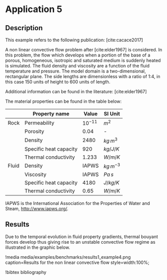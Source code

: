 # Application 5

## Description

This example refers to the following publication: [cite:cacace2017]

A non linear convective flow problem after [cite:elder1967] is considered. In this problem, the flow which develops when a portion of the base of a porous, homogeneous, isotropic and saturated medium is suddenly heated is simulated. The fluid density and viscosity are a function of the fluid temperature and pressure. The model domain is a two-dimensional, rectangular plane. The side lengths are dimensionless with a ratio of 1:4, in this case 150 units of height to 600 units of length.

Additional information can be found in the literature:
[cite:elder1967]

The material properties can be found in the table below:

|             | Property name         | Value                |SI Unit        |
|-------------|-----------------------|----------------------|---------------|
|Rock         | Permeability          | $10^{-11}$          | $m^2$         |
|             | Porosity              | $0.04$               | -             |
|             | Density               | $2480$               | $kg \, m^{3}$|
|             | Specific heat capacity| $920$                | $kg/J/K$      |
|             | Thermal conductivity  | $1.233$              | $W/m/K$       |
|Fluid        | Density               | IAPWS                | $kg \, m^{-3}$|
|             | Viscosity             | IAPWS                | $Pa \, s$     |
|             | Specific heat capacity| $4180$               | $J/kg/K$      |
|             | Thermal conductivity  | $0.65$               | $W/m/K$       |

IAPWS is the International Association for the Properties of Water and Steam, http://www.iapws.org/.

## Results

Due to the temporal evolution in fluid property gradients, thermal bouyant forces develop thus giving rise to an unstable convective flow regime as illustrated in the graphic below.

!media media/examples/benchmarks/results1_example4.png
       caption=Results for the non linear convective flow
       style=width:100%;

!bibtex bibliography